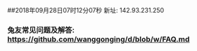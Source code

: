 ##2018年09月28日07时12分07秒 新址: 142.93.231.250
### 兔友常见问题及解答: https://github.com/wanggonging/d/blob/w/FAQ.md
